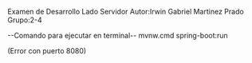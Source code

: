 Examen de Desarrollo Lado Servidor
Autor:Irwin Gabriel Martinez Prado
Grupo:2-4


--Comando para ejecutar en terminal--
mvnw.cmd spring-boot:run

(Error con puerto 8080)
